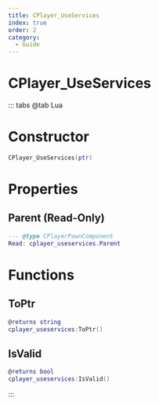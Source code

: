 ```yaml
---
title: CPlayer_UseServices
index: true
order: 2
category:
  - Guide
---
```


# CPlayer_UseServices

::: tabs
@tab Lua
# Constructor
```lua
CPlayer_UseServices(ptr)
```
# Properties
## Parent (Read-Only)
```lua
--- @type CPlayerPawnComponent
Read: cplayer_useservices.Parent
```
# Functions
## ToPtr
```lua
@returns string
cplayer_useservices:ToPtr()
```
## IsValid
```lua
@returns bool
cplayer_useservices:IsValid()
```

:::